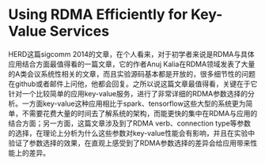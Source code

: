 # Using RDMA Efficiently for Key-Value Services

HERD这篇sigcomm 2014的文章，在个人看来，对于初学者来说是RDMA与具体应用结合方面最值得看的一篇文章，它的作者Anuj Kalia在RDMA领域发表了大量的A类会议系统性相关的文章，而且实验源码基本都是开放的，很多细节性的问题在github或者邮件上问他，他都会回复。之所以说这篇文章最值得看，关键在于它针对一个比较简单的应用key-value服务，进行了非常详细的RDMA参数选择的分析。一方面key-value这种应用相比于spark、tensorflow这些大型的系统更为简单，不需要花费大量的时间去了解系统的架构，而能更快的集中在RDMA与应用的结合方面；另一方面，这篇文章涉及到了RDMA verb、connection type等参数的选择，在理论上分析为什么这些参数对key-value性能会有影响，并且在实验中验证了参数选择的效果，在直观上感受到了RDMA参数选择的差异会给应用带来性能上的差异。




